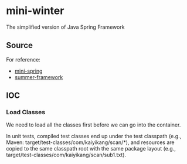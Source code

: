 # mini-winter

The simplified version of Java Spring Framework

## Source

For reference:

- [mini-spring](https://github.com/DerekYRC/mini-spring)
- [summer-framework](https://liaoxuefeng.com/books/summerframework/introduction/index.html)

## IOC

### Load Classes

We need to load all the classes first before we can go into the container.

In unit tests, compiled test classes end up under the test classpath (e.g., Maven: target/test-classes/com/kaiyikang/scan/\*), and resources are copied to the same classpath root with the same package layout (e.g., target/test-classes/com/kaiyikang/scan/sub1.txt).
